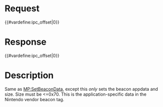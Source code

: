 # Request

{{#vardefine:ipc_offset\|0}}

# Response

{{#vardefine:ipc_offset\|0}}

# Description

Same as [MP:SetBeaconData](MP:SetBeaconData "wikilink"), except this
*only* sets the beacon appdata and size. Size must be \<=0x70. This is
the application-specific data in the Nintendo vendor beacon tag.